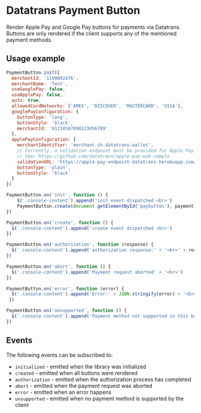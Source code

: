 # Datatrans Payment Button

Render Apple Pay and Google Pay buttons for payments via Datatrans. Buttons are only rendered if the client supports any of the mentioned payment methods.

## Usage example

```js
PaymentButton.init({
  merchantId: '1100002476',
  merchantName: 'Test',
  useGooglePay: false,
  useApplePay: false,
  auto: true,
  allowedCardNetworks: ['AMEX', 'DISCOVER', 'MASTERCARD', 'VISA'],
  googlePayConfiguration: {
    buttonType: 'long',
    buttonStyle: 'black',
    merchantId: '01234567890123456789'
  },
  applePayConfiguration: {
    merchantIdentifier: 'merchant.ch.datatrans.wallet',
    // Currently, a validation endpoint must be provided for Apple Pay.
    // See: https://github.com/datatrans/apple-pay-web-sample
    validationURL: 'https://apple-pay-endpoint-datatrans.herokuapp.com/api/session/create',
    buttonType: 'plain',
    buttonStyle: 'black'
  }
})

PaymentButton.on('init', function () {
	$('.console-content').append('init event dispatched <br>')
	PaymentButton.create(document.getElementById('paybutton'), payment)
})

PaymentButton.on('create', function () {
  $('.console-content').append('create event dispatched <br>')
})

PaymentButton.on('authorization', function (response) {
  $('.console-content').append('authorization response:' + '<br>' + response + '<br>')
})

PaymentButton.on('abort', function () {
  $('.console-content').append('Payment request aborted' + '<br>')
})

PaymentButton.on('error', function (error) {
  $('.console-content').append('Error:' + JSON.stringify(error) + '<br>')
 })

PaymentButton.on('unsupported', function () {
  $('.console-content').append('Payment method not supported in this browser <br>')
})
```

## Events

The following events can be subscribed to:

- `initialized` - emitted when the library was initialized
- `created` - emitted when all buttons were rendered
- `authorization` - emitted when the authorization process has completed
- `abort` - emitted when the payment request was aborted
- `error` - emitted when an error happens
- `unsupported` - emitted when no payment method is supported by the client